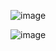 ![image](https://github.com/user-attachments/assets/480cee19-ee43-4882-a7a7-150bb91dd6ef)

![image](https://github.com/user-attachments/assets/60ee0da2-a481-45b4-9069-cf081a87e7cc)
